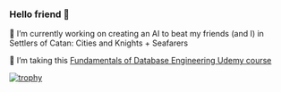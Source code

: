 ### Hello friend 👋

🔭 I’m currently working on creating an AI to beat my friends (and I) in Settlers of Catan: Cities and Knights + Seafarers

🌱 I’m taking this [Fundamentals of Database Engineering Udemy course](https://www.udemy.com/course/database-engines-crash-course)

[![trophy](https://github-profile-trophy.vercel.app/?username=ShivamPatel17&theme=onedark&rank=SSS,SS,S,AAA,AA,A)](https://github.com/ryo-ma/github-profile-trophy)
<!--
https://github.com/ryo-ma/github-profile-trophy
- repo to add dynamically generated trophies

**ShivamPatel17/ShivamPatel17** is a ✨ _special_ ✨ repository because its `README.md` (this file) appears on your GitHub profile.

Here are some ideas to get you started:

- 🔭 I’m currently working on ...
-  ...
- 👯 I’m looking to collaborate on ...
- 🤔 I’m looking for help with ...
- 💬 Ask me about ...
 ...
- 😄 Pronouns: ...
- ⚡ Fun fact: ...
-->
